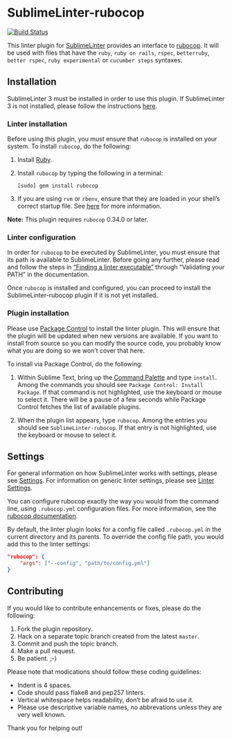 SublimeLinter-rubocop
=========================

[![Build Status](https://travis-ci.org/SublimeLinter/SublimeLinter-rubocop.svg?branch=master)](https://travis-ci.org/SublimeLinter/SublimeLinter-rubocop)

This linter plugin for [SublimeLinter](http://sublimelinter.readthedocs.org) provides an interface to [rubocop](https://github.com/bbatsov/rubocop). It will be used with files that have the `ruby`, `ruby on rails`, `rspec`, `betterruby`, `better rspec`, `ruby experimental` or `cucumber steps` syntaxes.

## Installation
SublimeLinter 3 must be installed in order to use this plugin. If SublimeLinter 3 is not installed, please follow the instructions [here](http://sublimelinter.readthedocs.org/en/latest/installation.html).

### Linter installation
Before using this plugin, you must ensure that `rubocop` is installed on your system. To install `rubocop`, do the following:

1. Install [Ruby](http://ruby-lang.org).

1. Install `rubocop` by typing the following in a terminal:
   ```
   [sudo] gem install rubocop
   ```

1. If you are using `rvm` or `rbenv`, ensure that they are loaded in your shell’s correct startup file. See [here](http://sublimelinter.readthedocs.org/en/latest/troubleshooting.html#shell-startup-files) for more information.

**Note:** This plugin requires `rubocop` 0.34.0 or later.

### Linter configuration
In order for `rubocop` to be executed by SublimeLinter, you must ensure that its path is available to SublimeLinter. Before going any further, please read and follow the steps in [“Finding a linter executable”](http://sublimelinter.readthedocs.org/en/latest/troubleshooting.html#finding-a-linter-executable) through “Validating your PATH” in the documentation.

Once `rubocop` is installed and configured, you can proceed to install the SublimeLinter-rubocop plugin if it is not yet installed.

### Plugin installation
Please use [Package Control](https://sublime.wbond.net/installation) to install the linter plugin. This will ensure that the plugin will be updated when new versions are available. If you want to install from source so you can modify the source code, you probably know what you are doing so we won’t cover that here.

To install via Package Control, do the following:

1. Within Sublime Text, bring up the [Command Palette](http://docs.sublimetext.info/en/sublime-text-3/extensibility/command_palette.html) and type `install`. Among the commands you should see `Package Control: Install Package`. If that command is not highlighted, use the keyboard or mouse to select it. There will be a pause of a few seconds while Package Control fetches the list of available plugins.

1. When the plugin list appears, type `rubocop`. Among the entries you should see `SublimeLinter-rubocop`. If that entry is not highlighted, use the keyboard or mouse to select it.

## Settings
For general information on how SublimeLinter works with settings, please see [Settings](http://sublimelinter.readthedocs.org/en/latest/settings.html). For information on generic linter settings, please see [Linter Settings](http://sublimelinter.readthedocs.org/en/latest/linter_settings.html).

You can configure rubocop exactly the way you would from the command line, using `.rubocop.yml` configuration files. For more information, see the [rubocop documentation](https://github.com/bbatsov/rubocop#configuration).

By default, the linter plugin looks for a config file called `.rubocop.yml` in the current directory and its parents. To override the config file path, you would add this to the linter settings:

```json
"rubocop": {
    "args": ["--config", "path/to/config.yml"]
}
```

## Contributing
If you would like to contribute enhancements or fixes, please do the following:

1. Fork the plugin repository.
1. Hack on a separate topic branch created from the latest `master`.
1. Commit and push the topic branch.
1. Make a pull request.
1. Be patient.  ;-)

Please note that modications should follow these coding guidelines:

- Indent is 4 spaces.
- Code should pass flake8 and pep257 linters.
- Vertical whitespace helps readability, don’t be afraid to use it.
- Please use descriptive variable names, no abbrevations unless they are very well known.

Thank you for helping out!
